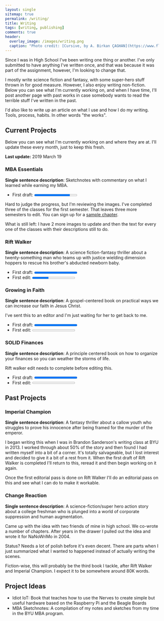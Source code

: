 ```yaml
---
layout: single
sitemap: true
permalink: /writing/
title: Writing
tags: [writing, publishing]
comments: true
header:
  overlay_image: /images/writing.png
  caption: "Photo credit: [Cursive, by A. Birkan ÇAGHAN](https://www.flickr.com/photos/birkancaghan/24574037480)"
---
```

Since I was in High School I've been writing one thing or another. I've only submitted to have anything I've written once, and that was because it was part of the assignment, however, I'm looking to change that.

I mostly write science fiction and fantasy, with some super-hero stuff thrown in for good measure. However, I also enjoy writing non-fiction. Below you can see what I'm currently working on, and when I have time, I'll post another page with past works in case somebody wants to read the terrible stuff I've written in the past.

I'd also like to write up an article on what I use and how I do my writing. Tools, process, habits. In other words "the works".

## Current Projects

Below you can see what I'm currently working on and where they are at. I'll update these every month, just to keep this fresh.

**Last update:** 2019 March 19

### MBA Essentials

**Single sentence description**: Sketchnotes with commentary on what I learned while earning my MBA.

- First draft: <progress value="250" max="300"></progress>

Hard to judge the progress, but I'm reviewing the images. I've completed three of the classes for the first semester. That leaves three more semesters to edit. You can sign up for a [sample chapter][mba_notebook].

What is still left: I have 2 more images to update and then the text for every one of the classes with their descriptions still to do.

### Rift Walker

**Single sentence description**: A science fiction-fantasy thriller about a twenty-something man who teams up with justice wielding dimension hoppers to rescue his brother's abducted newborn baby.

- First draft: <progress value="95500" max="95500"></progress>
- First edit: <progress value="25" max="66"></progress>

### Growing in Faith

**Single sentence description**: A gospel-centered book on practical ways we can increase our faith in Jesus Christ.

I've sent this to an editor and I'm just waiting for her to get back to me.

- First draft: <progress value="30000" max="30000"></progress>
- First edit: <progress value="0" max="66"></progress>


<script async id='_ck_69719' src='https://forms.convertkit.com/69719?v=5'></script>

### SOLID Finances

**Single sentence description**: A principle centered book on how to organize your finances so you can weather the storms of life.

Rift walker edit needs to complete before editing this.

- First draft: <progress value="100" max="100"></progress>
- First edit: <progress value="0" max="66"></progress>

## Past Projects

### Imperial Champion

**Single sentence description**: A fantasy thriller about a callow youth who struggles to prove his innocence after being framed for the murder of the emperor.

I began writing this when I was in Brandon Sanderson's writing class at BYU in 2013. I worked through about 50% of the story and then found I had written myself into a bit of a corner. It's totally salvageable, but I lost interest and decided to give it a bit of a rest from it. When the first draft of Rift Walker is completed I'll return to this, reread it and then begin working on it again.

Once the first editorial pass is done on Rift Walker I'll do an editorial pass on this and see what I can do to make it workable.

### Change Reaction

**Single sentence description**: A science-fiction/super hero action story about a college freshman who is plunged into a world of corporate suppression and human augmentation.

Came up with the idea with two friends of mine in high school. We co-wrote a number of chapters. After years in the drawer I pulled out the idea and wrote it for NaNoWriMo in 2004.

Status? Needs a lot of polish before it's even decent. There are parts when I just summarized what I wanted to happened instead of actually writing the scenes.

Fiction-wise, this will probably be the third book I tackle, after Rift Walker and Imperial Champion. I expect it to be somewhere around 80K words.

## Project Ideas

* Idiot IoT: Book that teaches how to use the Nerves to create simple but useful hardware based on the Raspberry Pi and the Beagle Boards
* MBA Sketchnotes: A compilation of my notes and sketches from my time in the BYU MBA program.

[mba_notebook]: /mba_notebook/